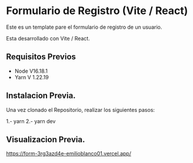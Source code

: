 # Formulario de Registro (Vite / React)


Este es un template pare el formulario de registro de un usuario.

Esta desarrollado con Vite / React.

## Requisitos Previos

* Node V16.18.1
* Yarn V 1.22.19

## Instalacion Previa.

Una vez clonado el Repositorio, realizar los siguientes pasos:

1.- yarn
2.- yarn dev

## Visualizacion Previa.

https://form-3rg3azd4e-emilioblanco01.vercel.app/
